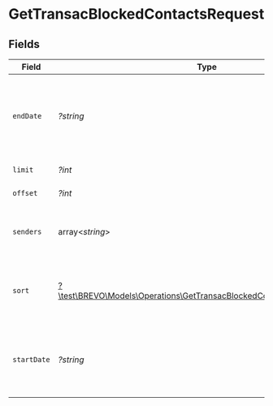 # GetTransacBlockedContactsRequest


## Fields

| Field                                                                                                                                        | Type                                                                                                                                         | Required                                                                                                                                     | Description                                                                                                                                  |
| -------------------------------------------------------------------------------------------------------------------------------------------- | -------------------------------------------------------------------------------------------------------------------------------------------- | -------------------------------------------------------------------------------------------------------------------------------------------- | -------------------------------------------------------------------------------------------------------------------------------------------- |
| `endDate`                                                                                                                                    | *?string*                                                                                                                                    | :heavy_minus_sign:                                                                                                                           | **Mandatory if startDate is used.** Ending date (YYYY-MM-DD) till which you want to fetch the blocked or unsubscribed contacts<br/>          |
| `limit`                                                                                                                                      | *?int*                                                                                                                                       | :heavy_minus_sign:                                                                                                                           | Number of documents returned per page                                                                                                        |
| `offset`                                                                                                                                     | *?int*                                                                                                                                       | :heavy_minus_sign:                                                                                                                           | Index of the first document on the page                                                                                                      |
| `senders`                                                                                                                                    | array<*string*>                                                                                                                              | :heavy_minus_sign:                                                                                                                           | Comma separated list of emails of the senders from which contacts are blocked or unsubscribed                                                |
| `sort`                                                                                                                                       | [?\test\BREVO\Models\Operations\GetTransacBlockedContactsQueryParamSort](../../models/operations/GetTransacBlockedContactsQueryParamSort.md) | :heavy_minus_sign:                                                                                                                           | Sort the results in the ascending/descending order of record creation. Default order is **descending** if `sort` is not passed               |
| `startDate`                                                                                                                                  | *?string*                                                                                                                                    | :heavy_minus_sign:                                                                                                                           | **Mandatory if endDate is used.** Starting date (YYYY-MM-DD) from which you want to fetch the blocked or unsubscribed contacts<br/>          |